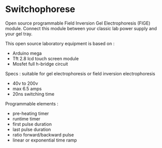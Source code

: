# Switchophorese
Open source programmable Field Inversion Gel Electrophoresis (FIGE) module.
Connect this module between your classic lab power supply and your gel tray.

This open source laboratory equipment is based on :
  - Arduino mega
  - Tft 2.8 lcd touch screen module
  - Mosfet full h-bridge circuit
  
  Specs : suitable for gel electrophoresis or field inversion electrophoresis
  
  - 40v to 200v
  - max 6.5 amps
  - 20ns switching time
  
  Programmable elements :
   - pre-heating timer
   - runtime timer
   - first pulse duration
   - last pulse duration
   - ratio forward/backward pulse
   - linear or exponential time ramp
  
  
  

